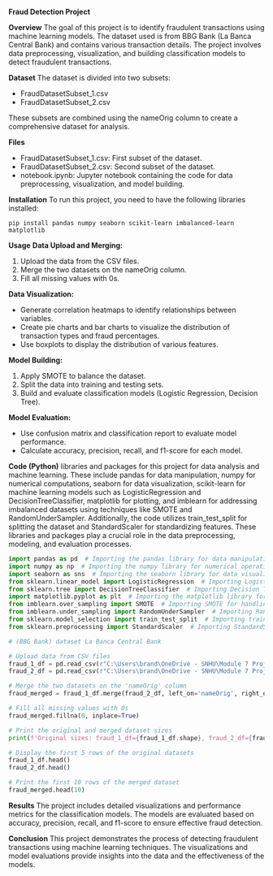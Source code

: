 **Fraud Detection Project**

**Overview**
The goal of this project is to identify fraudulent transactions using machine learning models. The dataset used is from BBG Bank (La Banca Central Bank) and contains various transaction details. The project involves data preprocessing, visualization, and building classification models to detect fraudulent transactions.

**Dataset**
The dataset is divided into two subsets:

- FraudDatasetSubset_1.csv
- FraudDatasetSubset_2.csv

These subsets are combined using the nameOrig column to create a comprehensive dataset for analysis.

**Files**
- FraudDatasetSubset_1.csv: First subset of the dataset.
- FraudDatasetSubset_2.csv: Second subset of the dataset.
- notebook.ipynb: Jupyter notebook containing the code for data preprocessing, visualization, and model building.

**Installation**
To run this project, you need to have the following libraries installed:

```
pip install pandas numpy seaborn scikit-learn imbalanced-learn matplotlib
```

**Usage**
**Data Upload and Merging:**
1. Upload the data from the CSV files.
2. Merge the two datasets on the nameOrig column.
3. Fill all missing values with 0s.

**Data Visualization:**
- Generate correlation heatmaps to identify relationships between variables.
- Create pie charts and bar charts to visualize the distribution of transaction types and fraud percentages.
- Use boxplots to display the distribution of various features.

**Model Building:**
1. Apply SMOTE to balance the dataset.
2. Split the data into training and testing sets.
3. Build and evaluate classification models (Logistic Regression, Decision Tree).

**Model Evaluation:**
- Use confusion matrix and classification report to evaluate model performance.
- Calculate accuracy, precision, recall, and f1-score for each model.

**Code (Python)**
libraries and packages for this project for data analysis and machine learning. These include pandas for data manipulation, numpy for numerical computations, seaborn for data visualization, scikit-learn for machine learning models such as LogisticRegression and DecisionTreeClassifier, matplotlib for plotting, and imblearn for addressing imbalanced datasets using techniques like SMOTE and RandomUnderSampler. Additionally, the code utilizes train_test_split for splitting the dataset and StandardScaler for standardizing features. These libraries and packages play a crucial role in the data preprocessing, modeling, and evaluation processes.
```python
import pandas as pd  # Importing the pandas library for data manipulation and analysis
import numpy as np  # Importing the numpy library for numerical operations
import seaborn as sns  # Importing the seaborn library for data visualization
from sklearn.linear_model import LogisticRegression  # Importing Logistic Regression model from scikit-learn
from sklearn.tree import DecisionTreeClassifier  # Importing Decision Tree Classifier from scikit-learn
import matplotlib.pyplot as plt  # Importing the matplotlib library for plotting
from imblearn.over_sampling import SMOTE  # Importing SMOTE for handling imbalanced datasets
from imblearn.under_sampling import RandomUnderSampler  # Importing RandomUnderSampler for handling imbalanced datasets
from sklearn.model_selection import train_test_split  # Importing train_test_split for splitting data into training and testing sets
from sklearn.preprocessing import StandardScaler  # Importing StandardScaler for feature scaling

# (BBG Bank) dataset La Banca Central Bank

# Upload data from CSV files
fraud_1_df = pd.read_csv(r"C:\Users\brand\OneDrive - SNHU\Module 7 Project 3\FraudDatasetSubset_1.csv")
fraud_2_df = pd.read_csv(r"C:\Users\brand\OneDrive - SNHU\Module 7 Project 3\FraudDatasetSubset_2.csv")

# Merge the two datasets on the 'nameOrig' column
fraud_merged = fraud_1_df.merge(fraud_2_df, left_on='nameOrig', right_on='nameOrig')

# Fill all missing values with 0s
fraud_merged.fillna(0, inplace=True)

# Print the original and merged dataset sizes
print(f'Original sizes: fraud_1_df={fraud_1_df.shape}, fraud_2_df={fraud_2_df.shape}; Merged size: fraud_merged={fraud_merged.shape}')

# Display the first 5 rows of the original datasets
fraud_1_df.head()
fraud_2_df.head()

# Print the first 10 rows of the merged dataset
fraud_merged.head(10)
```

**Results**
The project includes detailed visualizations and performance metrics for the classification models. The models are evaluated based on accuracy, precision, recall, and f1-score to ensure effective fraud detection.

**Conclusion**
This project demonstrates the process of detecting fraudulent transactions using machine learning techniques. The visualizations and model evaluations provide insights into the data and the effectiveness of the models.
